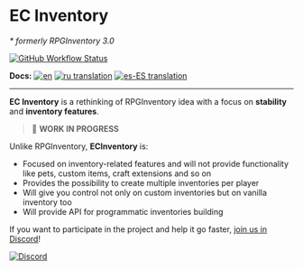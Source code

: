 # EC Inventory
*\* formerly RPGInventory 3.0*

[![GitHub Workflow Status](https://img.shields.io/github/actions/workflow/status/EndlessCodeGroup/ECInventory/main.yml?branch=develop&style=flat-square)](https://github.com/EndlessCodeGroup/ECInventory/actions)

**Docs:** [![en](https://img.shields.io/badge/en-100%25-blue?style=flat-square)](https://endlesscodegroup.github.io/ECInventory/docs/intro)
[![ru translation](https://img.shields.io/badge/dynamic/json?color=blue&label=ru&style=flat-square&query=%24.progress.2.data.translationProgress&url=https%3A%2F%2Fbadges.awesome-crowdin.com%2Fstats-12805871-493199.json)](https://endlesscodegroup.github.io/ECInventory/ru/docs/intro)
[![es-ES translation](https://img.shields.io/badge/dynamic/json?color=blue&label=es-ES&style=flat-square&query=%24.progress.0.data.translationProgress&url=https%3A%2F%2Fbadges.awesome-crowdin.com%2Fstats-12805871-493199.json)](https://crowdin.com/project/ecinventory/es-ES)

---

**EC Inventory** is a rethinking of RPGInventory idea with a focus on **stability** and **inventory features**.

> :construction: **WORK IN PROGRESS**

Unlike RPGInventory, **ECInventory** is:

- Focused on inventory-related features and will not provide functionality like pets, custom items, craft extensions and so on
- Provides the possibility to create multiple inventories per player
- Will give you control not only on custom inventories but on vanilla inventory too
- Will provide API for programmatic inventories building

If you want to participate in the project and help it go faster, [join us in Discord][discord]!

[![Discord](https://discordapp.com/api/guilds/314362656909819904/widget.png?style=banner2)][discord]

[discord]: https://discord.gg/RBDHyuu
